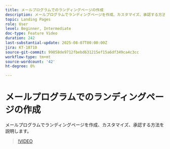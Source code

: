```yaml
---
title: メールプログラムでのランディングページの作成
description: メールプログラムでランディングページを作成、カスタマイズ、承認する方法を説明します。
topic: Landing Pages
role: User
level: Beginner, Intermediate
doc-type: Feature Video
duration: 242
last-substantial-update: 2025-08-07T00:00:00Z
jira: KT-18710
source-git-commit: 99058de9712fbebd631215ef15a6df349ca4c3cc
workflow-type: tm+mt
source-wordcount: '42'
ht-degree: 0%

---
```



# メールプログラムでのランディングページの作成

メールプログラムでランディングページを作成、カスタマイズ、承認する方法を説明します。

>[!VIDEO](https://video.tv.adobe.com/v/3470631/?learn=on&enablevpops)
